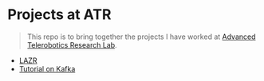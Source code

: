 # Projects at ATR

> This repo is to bring together the projects I have worked at [Advanced Telerobotics Research Lab](http://www.atr.cs.kent.edu/).

- [LAZR](https://github.com/ATR-Lab/lazr)
- [Tutorial on Kafka](https://github.com/ATR-Lab/getting-started-kafka)
